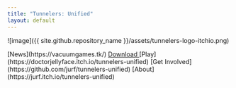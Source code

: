 ```yaml
---
title: "Tunnelers: Unified"
layout: default
---
```


![image]({{ site.github.repository_name }}/assets/tunnelers-logo-itchio.png)

<span class="linkbar">
  [News](https://vacuumgames.tk/)
  <a target="_blank" href="https://jurf.itch.io/tunnelers-unified/purchase?popup=1">
    Download
  </a>
  <span class="play">
    [Play](https://doctorjellyface.itch.io/tunnelers-unified)
  </span>
  [Get Involved](https://github.com/jurf/tunnelers-unified)
  [About](https://jurf.itch.io/tunnelers-unified)
</span>
